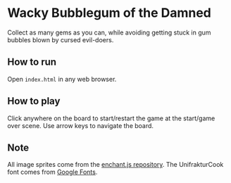 # Wacky Bubblegum of the Damned

Collect as many gems as you can, while avoiding getting stuck in gum bubbles
blown by cursed evil-doers.

## How to run

Open `index.html` in any web browser.

## How to play

Click anywhere on the board to start/restart the game at the start/game over
scene. Use arrow keys to navigate the board.

## Note

All image sprites come from the [enchant.js repository][0]. The UnifrakturCook
font comes from [Google Fonts][1].

[0]: https://github.com/wise9/enchant.js/tree/master/images
[1]: https://www.google.com/fonts/specimen/UnifrakturCook
